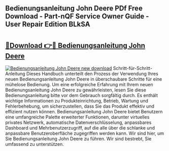 ## Bedienungsanleitung John Deere PDf Free Download - Part-nQF Service Owner Guide - User Repair Edition BLkSA

# <h2><a href="http://df3jrf.blite.top/?on=Bedienungsanleitung+John+Deere">🔗Download 👉🔴 Bedienungsanleitung John Deere</a></h2>

[![Bedienungsanleitung John Deere new download](https://i.imgur.com/lujVjoI.png)](http://df3jrf.blite.top/?on=Bedienungsanleitung+John+Deere)
Schritt-für-Schritt-Anleitung Dieses Handbuch unterteilt den Prozess der Verwendung Ihres neuen Bedienungsanleitung John Deere in überschaubare Schritte für eine mühelose Bedienung. Um eine erfolgreiche Erfahrung mit Ihrem neuen Bedienungsanleitung John Deere zu gewährleisten, lesen Sie diese Bedienungsanleitung bitte vor dem Gebrauch sorgfältig durch. Es enthält wichtige Informationen zu Produkteinrichtung, Betrieb, Wartung und Fehlerbehebung, um sicherzustellen, dass Sie das Produkt effektiv und effizient nutzen können. Bedienungsanleitung John Deere bietet Benutzern eine umfangreiche Palette erweiterter Funktionen, darunter virtuelles privates Netzwerk, automatische Datenverschlüsselung, anpassbares Dashboard und Mehrbenutzerzugriff, auf die alle über die schlanke und anpassbare Benutzeroberfläche zugegriffen werden kann. Wir sind hier, um Sie Bedienungsanleitung John Deere zu führen. Wir sind bestrebt, Sie umfassend zu unterstützen.
